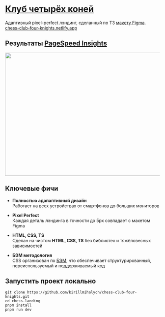 # [Клуб четырёх коней](https://chess-club-four-knights.netlify.app/)

Адаптивный pixel-perfect лэндинг, сделанный по ТЗ [макету Figma](https://www.figma.com/design/0xXfupPNU3aZxPqFbmhCKb/%D0%94%D0%B8%D0%B7%D0%B0%D0%B9%D0%BD-%D0%B4%D0%BB%D1%8F-%D0%B2%D0%B5%D1%80%D1%81%D1%82%D0%BA%D0%B8-%7C-%D0%A2%D0%B5%D1%81%D1%82%D0%BE%D0%B2%D1%8B%D0%B9-%D0%BB%D0%B5%D0%BD%D0%B4%D0%B8%D0%BD%D0%B3?node-id=0-1&p=f&t=sJhK5MXbBVEHdE0P-0).  
[chess-club-four-knights.netlify.app](https://chess-club-four-knights.netlify.app/)

## Результаты [PageSpeed Insights](https://pagespeed.web.dev/)
<img src="https://github.com/user-attachments/assets/367616b3-7bbd-4e48-83f8-3dcc986a766d" width="700" height="400" alt=""></img>

## Ключевые фичи

- **Полностью адапаптивный дизайн**  
  Работает на всех устройствах от смартфонов до больших мониторов

- **Pixel Perfect**  
  Каждая деталь лэндинга в точности до 5px совпадает с макетом Figma

- **HTML, CSS, TS**  
  Сделан на чистом **HTML, CSS, TS** без библиотек и тяжёловесных зависимостей

- **БЭМ методология**  
  CSS организован по [БЭМ](https://ru.bem.info/methodology/), что обеспечивает структурированный, переиспользуемый и поддерживаемый код

## Запустить проект локально

```
git clone https://github.com/kirillmihalych/chess-club-four-knights.git
cd chess-landing
pnpm install
pnpm run dev
```
